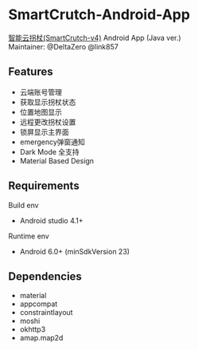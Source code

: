 # SmartCrutch-Android-App
[智能云拐杖(SmartCrutch-v4)](https://github.com/SZ2G-RoboticsClub/SmartCrutch-V4) Android App (Java ver.)  
Maintainer: @DeltaZero @link857

## Features
- 云端账号管理
- 获取显示拐杖状态
- 位置地图显示
- 远程更改拐杖设置
- 锁屏显示主界面
- emergency弹窗通知
- Dark Mode 全支持
- Material Based Design

## Requirements
Build env
- Android studio 4.1+  

Runtime env
- Android 6.0+ (minSdkVersion 23)

## Dependencies
- material
- appcompat
- constraintlayout
- moshi
- okhttp3
- amap.map2d
